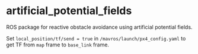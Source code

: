 # artificial_potential_fields
ROS package for reactive obstacle avoidance using artificial potential fields.

Set `local_position/tf/send = true` in `/mavros/launch/px4_config.yaml` to get TF from `map` frame to `base_link` frame.
